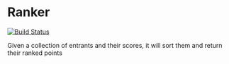 Ranker
======

[![Build Status](https://travis-ci.org/PeterJCLaw/ranker.png)](https://travis-ci.org/PeterJCLaw/ranker)

Given a collection of entrants and their scores,
 it will sort them and return their ranked points

